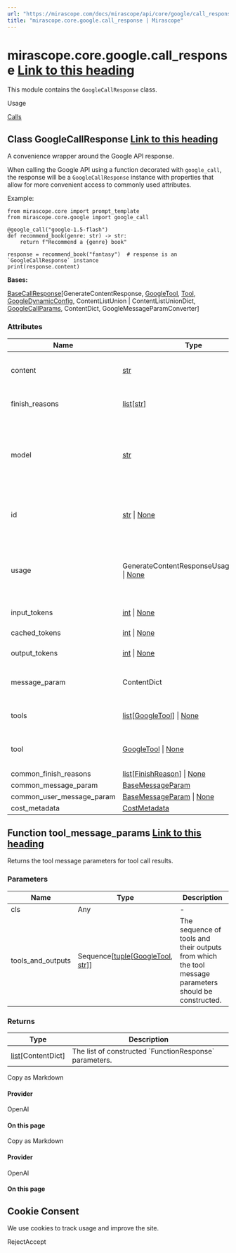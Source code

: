 ```yaml
---
url: "https://mirascope.com/docs/mirascope/api/core/google/call_response"
title: "mirascope.core.google.call_response | Mirascope"
---
```


# mirascope.core.google.call\_response [Link to this heading](https://mirascope.com/docs/mirascope/api/core/google/call_response\#mirascope-core-google-call-response)

This module contains the `GoogleCallResponse` class.

Usage

[Calls](https://mirascope.com/docs/mirascope/learn/calls#handling-responses)

## Class GoogleCallResponse [Link to this heading](https://mirascope.com/docs/mirascope/api/core/google/call_response\#googlecallresponse)

A convenience wrapper around the Google API response.

When calling the Google API using a function decorated with `google_call`, the
response will be a `GoogleCallResponse` instance with properties that allow for
more convenient access to commonly used attributes.

Example:

```
from mirascope.core import prompt_template
from mirascope.core.google import google_call

@google_call("google-1.5-flash")
def recommend_book(genre: str) -> str:
    return f"Recommend a {genre} book"

response = recommend_book("fantasy")  # response is an `GoogleCallResponse` instance
print(response.content)
```

**Bases:**

[BaseCallResponse](https://mirascope.com/docs/mirascope/api/core/base/call_response#basecallresponse)\[GenerateContentResponse, [GoogleTool](https://mirascope.com/docs/mirascope/api/core/google/tool#googletool), [Tool](https://mirascope.com/docs/mirascope/api/llm/tool#tool), [GoogleDynamicConfig](https://mirascope.com/docs/mirascope/api/core/google/dynamic_config#googledynamicconfig), ContentListUnion \| ContentListUnionDict, [GoogleCallParams](https://mirascope.com/docs/mirascope/api/core/google/call_params#googlecallparams), ContentDict, GoogleMessageParamConverter\]

### Attributes

| Name | Type | Description |
| --- | --- | --- |
| content | [str](https://docs.python.org/3/library/stdtypes.html#str) | Returns the contained string content for the 0th choice. |
| finish\_reasons | [list](https://docs.python.org/3/library/stdtypes.html#list)\[[str](https://docs.python.org/3/library/stdtypes.html#str)\] | Returns the finish reasons of the response. |
| model | [str](https://docs.python.org/3/library/stdtypes.html#str) | Returns the model name.<br>google.generativeai does not return model, so we return the model provided by<br>the user. |
| id | [str](https://docs.python.org/3/library/stdtypes.html#str) \| [None](https://docs.python.org/3/library/constants.html#None) | Returns the id of the response.<br>google.generativeai does not return an id |
| usage | GenerateContentResponseUsageMetadata \| [None](https://docs.python.org/3/library/constants.html#None) | Returns the usage of the chat completion.<br>google.generativeai does not have Usage, so we return None |
| input\_tokens | [int](https://docs.python.org/3/library/functions.html#int) \| [None](https://docs.python.org/3/library/constants.html#None) | Returns the number of input tokens. |
| cached\_tokens | [int](https://docs.python.org/3/library/functions.html#int) \| [None](https://docs.python.org/3/library/constants.html#None) | Returns the number of cached tokens. |
| output\_tokens | [int](https://docs.python.org/3/library/functions.html#int) \| [None](https://docs.python.org/3/library/constants.html#None) | Returns the number of output tokens. |
| message\_param | ContentDict | Returns the models's response as a message parameter. |
| tools | [list](https://docs.python.org/3/library/stdtypes.html#list)\[[GoogleTool](https://mirascope.com/docs/mirascope/api/core/google/tool#googletool)\] \| [None](https://docs.python.org/3/library/constants.html#None) | Returns the list of tools for the response. |
| tool | [GoogleTool](https://mirascope.com/docs/mirascope/api/core/google/tool#googletool) \| [None](https://docs.python.org/3/library/constants.html#None) | Returns the 0th tool for the 0th candidate's 0th content part. |
| common\_finish\_reasons | [list](https://docs.python.org/3/library/stdtypes.html#list)\[[FinishReason](https://mirascope.com/docs/mirascope/api/core/openai/call_response_chunk#finishreason)\] \| [None](https://docs.python.org/3/library/constants.html#None) | - |
| common\_message\_param | [BaseMessageParam](https://mirascope.com/docs/mirascope/api/core/base/message_param#basemessageparam) | - |
| common\_user\_message\_param | [BaseMessageParam](https://mirascope.com/docs/mirascope/api/core/base/message_param#basemessageparam) \| [None](https://docs.python.org/3/library/constants.html#None) | - |
| cost\_metadata | [CostMetadata](https://mirascope.com/docs/mirascope/api/core/base/types#costmetadata) | - |

## Function tool\_message\_params [Link to this heading](https://mirascope.com/docs/mirascope/api/core/google/call_response\#tool-message-params)

Returns the tool message parameters for tool call results.

### Parameters

| Name | Type | Description |
| --- | --- | --- |
| cls | Any | - |
| tools\_and\_outputs | Sequence\[[tuple](https://docs.python.org/3/library/stdtypes.html#tuple)\[[GoogleTool](https://mirascope.com/docs/mirascope/api/core/google/tool#googletool), [str](https://docs.python.org/3/library/stdtypes.html#str)\]\] | The sequence of tools and their outputs from which the tool<br>message parameters should be constructed. |

### Returns

| Type | Description |
| --- | --- |
| [list](https://docs.python.org/3/library/stdtypes.html#list)\[ContentDict\] | The list of constructed \`FunctionResponse\` parameters. |

Copy as Markdown

#### Provider

OpenAI

#### On this page

Copy as Markdown

#### Provider

OpenAI

#### On this page

## Cookie Consent

We use cookies to track usage and improve the site.

RejectAccept